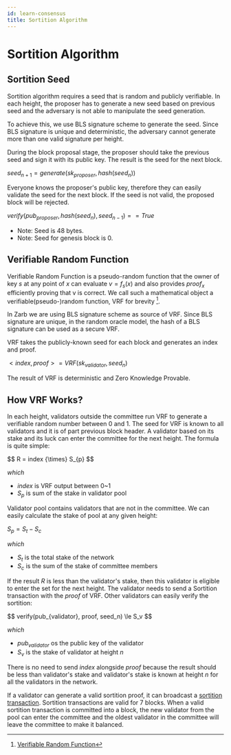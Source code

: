 ```yaml
---
id: learn-consensus
title: Sortition Algorithm
---
```


# Sortition Algorithm

## Sortition Seed

Sortition algorithm requires a seed that is random and publicly verifiable. In each height, the
proposer has to generate a new seed based on previous seed and the adversary is not able to
manipulate the seed generation.

To achieve this, we use BLS signature scheme to generate the seed. Since BLS signature is unique and
deterministic, the adversary cannot generate more than one valid signature per height.

During the block proposal stage, the proposer should take the previous seed and sign it with its
public key. The result is the seed for the next block.

<span v-pre>$seed_{n+1}=generate(sk_{proposer}, hash(seed_{n}))$</span>

Everyone knows the proposer's public key, therefore they can easily validate the seed for the next
block. If the seed is not valid, the proposed block will be rejected.

<span v-pre>$verify(pub_{proposer}, hash(seed_{n}), seed_{n-1})==True$</span>

- Note: Seed is 48 bytes.
- Note: Seed for genesis block is 0.

## Verifiable Random Function

Verifiable Random Function is a pseudo-random function that the owner of key <span v-pre>$s$</span>
at any point of <span v-pre>$x$</span> can evaluate <span v-pre>$v=f_s(x)$</span> and also provides
<span v-pre>$proof_x$</span> efficiently proving that v is correct. We call such a mathematical
object a verifiable(pseudo-)random function, VRF for brevity [^first].

In Zarb we are using BLS signature scheme as source of VRF. Since BLS signature are unique, in the
random oracle model, the hash of a BLS signature can be used as a secure VRF.

VRF takes the publicly-known seed for each block and generates an index and proof.

<span v-pre>$<index, proof>=VRF(sk_{validator}, seed_{n})$</span>

The result of VRF is deterministic and Zero Knowledge Provable.

## How VRF Works?

In each height, validators outside the committee run VRF to generate a verifiable random number
between 0 and 1. The seed for VRF is known to all validators and it is of part previous block
header. A validator based on its stake and its luck can enter the committee for the next height. The
formula is quite simple:

<span v-pre>
$$
R = index {\times} S_{p}
$$
</span>

_which_

- <span v-pre>$index$</span> is VRF output between 0~1
- <span v-pre>$S_{p}$</span> is sum of the stake in validator pool

Validator pool contains validators that are not in the committee. We can easily calculate the stake
of pool at any given height:

<span v-pre>$S_{p} = S_{t} - S_{c}$</span>

_which_

- <span v-pre>$S_{t}$</span> is the total stake of the network
- <span v-pre>$S_{c}$</span> is the sum of the stake of committee members

If the result <span v-pre>$R$</span> is less than the validator's stake, then this validator is
eligible to enter the set for the next height. The validator needs to send a Sortition transaction
with the <span v-pre>$proof$</span> of VRF. Other validators can easily verify the sortition:

<span v-pre>
$$
verify(pub_{validator}, proof, seed_n) \le S_v
$$
</span>

_which_

- <span v-pre>$pub_{validator}$</span> os the public key of the validator
- <span v-pre>$S_v$</span> is the stake of validator at height <span v-pre>$n$</span>

There is no need to send <span v-pre>$index$</span> alongside <span v-pre>$proof$</span> because the
result should be less than validator's stake and validator's stake is known at height
<span v-pre>$n$</span> for all the validators in the network.

If a validator can generate a valid sortition proof, it can broadcast a
[sortition transaction](./transaction-sortition.md). Sortition transactions are valid for 7 blocks.
When a valid sortition transaction is committed into a block, the new validator from the pool can
enter the committee and the oldest validator in the committee will leave the committee to make it
balanced.

[^first]:
    [Verifiable Random Function](https://people.csail.mit.edu/silvio/Selected%20Scientific%20Papers/Pseudo%20Randomness/Verifiable_Random_Functions.pdf)
